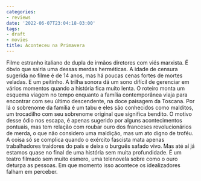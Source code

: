 ```yaml
---
categories:
- reviews
date: '2022-06-07T23:04:18-03:00'
tags:
- draft
- movies
title: Aconteceu na Primavera
---
```


Filme estranho italiano de dupla de irmãos diretores com viés marxista. É óbvio que sairia uma dessas merdas herméticas. A idade de censura sugerida no filme é de 14 anos, mas há poucas cenas fortes de mortes veladas. E um peitinho. A trilha sonora dá um sono difícil de gerenciar em vários momentos quando a história fica muito lenta. O roteiro monta um esquema viagem no tempo enquanto a família contemporânea viaja para encontrar com seu último descendente, na doce paisagem da Toscana. Por lá o sobrenome da família é um tabu e eles são conhecidos como malditos, um trocadilho com seu sobrenome original que significa bendito. O motivo desse ódio nos escapa, é apenas sugerido por alguns acontecimentos pontuais, mas tem relação com roubar ouro dos franceses revolucionários de merda, o que não considero uma maldição, mas um ato digno de troféu. A coisa só se complica quando o exército fascista mata apenas trabalhadores traidores do país e deixa o burguês safado vivo. Mas até aí já estamos quase no final de uma história sem muita profundidade. É um teatro filmado sem muito esmero, uma telenovela sobre como o ouro deturpa as pessoas. Em que momento isso acontece os idealizadores falham em perceber.
